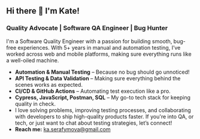 
## Hi there 👋 I'm Kate!
<h3 class=“heading-element” dir=“auto”> Quality Advocate | Software QA Engineer | Bug Hunter </h3>
<p dir=“auto”>I'm a Software Quality Engineer with a passion for building smooth, bug-free experiences. With 5+ years in manual and automation testing, I’ve worked across web and mobile platforms, making sure everything runs like a well-oiled machine.</p>
<ul dir=“auto”>
<li><strong>Automation & Manual Testing</strong> – Because no bug should go unnoticed!</li>
<li><strong>API Testing & Data Validation</strong> – Making sure everything behind the scenes works as expected.</li>
<li><strong>CI/CD & GitHub Actions</strong> – Automating test execution like a pro.</li>
<li><strong>Cypress, JavaScript, Postman, SQL</strong> – My go-to tech stack for keeping quality in check.</li>
<li> I love solving problems, improving testing processes, and collaborating with developers to ship high-quality products faster. If you're into QA, or tech, or just want to chat about testing strategies, let’s connect!</li>
<li> <strong>Reach me:</strong> <a href=“mailto:ka.serafymova@gmail.com”>ka.serafymova@gmail.com</a></li>
</ul>
<!--
**Katie51/Katie51** is a ✨ _special_ ✨ repository because its `README.md` (this file) appears on your GitHub profile.



-->
